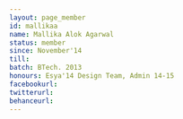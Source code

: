 ```yaml
---
layout: page_member
id: mallikaa
name: Mallika Alok Agarwal
status: member
since: November'14
till: 
batch: BTech. 2013
honours: Esya'14 Design Team, Admin 14-15
facebookurl:
twitterurl:
behanceurl:
---
```


